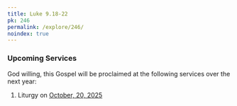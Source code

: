 ```yaml
---
title: Luke 9.18-22
pk: 246
permalink: /explore/246/
noindex: true
---
```


### Upcoming Services

God willing, this Gospel will be proclaimed at the following services over the next year:


1. Liturgy on [October, 20, 2025](https://orthocal.info/readings/gregorian/2025/10/20/)
